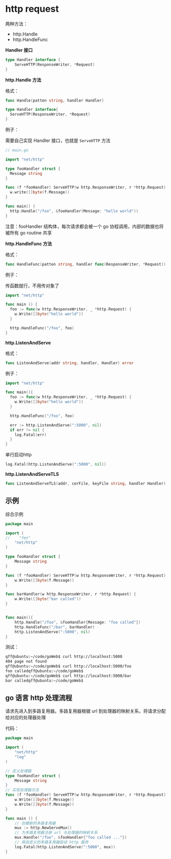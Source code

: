 # http request

两种方法：

- http.Handle
- http.HandleFunc

**Handler 接口**

```go
type Handler interface {
    ServeHTTP(ResponseWriter, *Request)
}
```

**http.Handle 方法**

格式：

```go
func Handle(patten string, handler Handler)

type Handler interface{
  ServeHTTP(ResponseWriter, *Request)
}
```


例子：

需要自己实现 Handler 接口，也就是 `ServeHTTP` 方法

```go
// main.go

import "net/http"

type fooHandler struct {
  Message string
}

func (f *fooHandler) ServeHTTP(w http.ResponseWriter, r *http.Request) {
  w.write([]byte(f.Message))
}

func main() {
  http.Handle("/foo", &fooHandler(Message: "hello world"))
}
```

注意：fooHandler 结构体，每次请求都会被一个 go 协程调用，内部的数据也将被所有 go routine 共享


**http.HandleFunc 方法**

格式：

```go
func HandleFunc(patten string, handler func(ResponseWriter, *Request))
```

例子：

传函数就行，不用传对象了

```go
import "net/http"

func main () {
  foo := func(w http.ResponseWriter, _ *http.Request) {
    w.Write([]byte("hello world"))
  }

  http.HandleFunc("/foo", foo)
}
```



**http.ListenAndServe**

格式：

```go
func ListenAndServe(addr string, handler, Handler) error
```

例子：

```go
import "net/http"

func main(){
  foo := func(w http.ResponseWriter, _ *http.Request) {
    w.Write([]byte("hello world"))
  }

  http.HandleFunc("/foo", foo)

  err := http.ListenAndServe(":5000", nil)
  if err != nil {
    log.Fatal(err)
  }
}
```

单行启动http

```go
log.Fatal(http.ListenAndServe(":5000", nil))
```


**http.ListenAndServeTLS**

```go
func ListenAndServeTLS(addr, cerFile, keyFile string, handler Handler)
```



## 示例

综合示例

```go
package main

import (
//    "fmt"
    "net/http"
)

type fooHandler struct {
    Message string
}

func (f *fooHandler) ServeHTTP(w http.ResponseWriter, r *http.Request) {
    w.Write([]byte(f.Message))
}

func barHandler(w http.ResponseWriter, r *http.Request) {
    w.Write([]byte("bar called"))
}


func main(){
    http.Handle("/foo", &fooHandler{Message: "foo called"})
    http.HandleFunc("/bar", barHandler)
    http.ListenAndServe(":5000", nil)
}
```

测试：

```sh
qff@ubuntu:~/code/goWeb$ curl http://localhost:5000
404 page not found
qff@ubuntu:~/code/goWeb$ curl http://localhost:5000/foo
foo calledqff@ubuntu:~/code/goWeb$
qff@ubuntu:~/code/goWeb$ curl http://localhost:5000/bar
bar calledqff@ubuntu:~/code/goWeb$
```


## go 语言 http 处理流程


请求先进入到多路复用器。多路复用器根据 url 到处理器的映射关系，将请求分配给对应的处理器处理


代码：

```go
package main

import (
    "net/http"
    "log"
)

// 定义处理器
type fooHandler struct {
    Message string
}
// 实现处理器方法
func (f *fooHandler) ServeHTTP(w http.ResponseWriter, r *http.Request) {
    w.Write([]byte(f.Message))
    w.Write([]byte(f.Message))
}

func main () {
    // 创建新的多路复用器
    mux := http.NewServeMux()
    // 为多路复用器注册 url 与处理器的映射关系
    mux.Handle("/foo", &fooHandler{"foo called ..."})
    // 用自定义的多路复用器启动 http 服务
    log.Fatal(http.ListenAndServe(":5000", mux))
}
```
